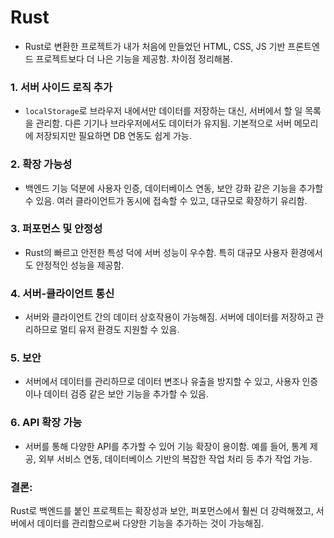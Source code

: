 # Rust

- Rust로 변환한 프로젝트가 내가 처음에 만들었던 HTML, CSS, JS 기반 프론트엔드 프로젝트보다 더 나은 기능을 제공함. 차이점 정리해봄.

### 1. **서버 사이드 로직 추가**
   - `localStorage`로 브라우저 내에서만 데이터를 저장하는 대신, 서버에서 할 일 목록을 관리함. 다른 기기나 브라우저에서도 데이터가 유지됨. 기본적으로 서버 메모리에 저장되지만 필요하면 DB 연동도 쉽게 가능.

### 2. **확장 가능성**
   - 백엔드 기능 덕분에 사용자 인증, 데이터베이스 연동, 보안 강화 같은 기능을 추가할 수 있음. 여러 클라이언트가 동시에 접속할 수 있고, 대규모로 확장하기 유리함.

### 3. **퍼포먼스 및 안정성**
   - Rust의 빠르고 안전한 특성 덕에 서버 성능이 우수함. 특히 대규모 사용자 환경에서도 안정적인 성능을 제공함.

### 4. **서버-클라이언트 통신**
   - 서버와 클라이언트 간의 데이터 상호작용이 가능해짐. 서버에 데이터를 저장하고 관리하므로 멀티 유저 환경도 지원할 수 있음.

### 5. **보안**
   - 서버에서 데이터를 관리하므로 데이터 변조나 유출을 방지할 수 있고, 사용자 인증이나 데이터 검증 같은 보안 기능을 추가할 수 있음.

### 6. **API 확장 가능**
   - 서버를 통해 다양한 API를 추가할 수 있어 기능 확장이 용이함. 예를 들어, 통계 제공, 외부 서비스 연동, 데이터베이스 기반의 복잡한 작업 처리 등 추가 작업 가능.

### 결론:
Rust로 백엔드를 붙인 프로젝트는 확장성과 보안, 퍼포먼스에서 훨씬 더 강력해졌고, 서버에서 데이터를 관리함으로써 다양한 기능을 추가하는 것이 가능해짐.